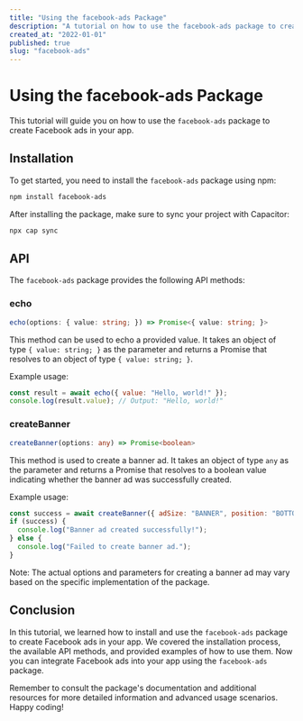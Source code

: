 ```yaml
---
title: "Using the facebook-ads Package"
description: "A tutorial on how to use the facebook-ads package to create Facebook ads."
created_at: "2022-01-01"
published: true
slug: "facebook-ads"
---
```


# Using the facebook-ads Package

This tutorial will guide you on how to use the `facebook-ads` package to create Facebook ads in your app.

## Installation

To get started, you need to install the `facebook-ads` package using npm:

```bash
npm install facebook-ads
```

After installing the package, make sure to sync your project with Capacitor:

```bash
npx cap sync
```

## API

The `facebook-ads` package provides the following API methods:

### echo

```typescript
echo(options: { value: string; }) => Promise<{ value: string; }>
```

This method can be used to echo a provided value. It takes an object of type `{ value: string; }` as the parameter and returns a Promise that resolves to an object of type `{ value: string; }`.

Example usage:

```javascript
const result = await echo({ value: "Hello, world!" });
console.log(result.value); // Output: "Hello, world!"
```

### createBanner

```typescript
createBanner(options: any) => Promise<boolean>
```

This method is used to create a banner ad. It takes an object of type `any` as the parameter and returns a Promise that resolves to a boolean value indicating whether the banner ad was successfully created.

Example usage:

```javascript
const success = await createBanner({ adSize: "BANNER", position: "BOTTOM_CENTER" });
if (success) {
  console.log("Banner ad created successfully!");
} else {
  console.log("Failed to create banner ad.");
}
```

Note: The actual options and parameters for creating a banner ad may vary based on the specific implementation of the package.

## Conclusion

In this tutorial, we learned how to install and use the `facebook-ads` package to create Facebook ads in your app. We covered the installation process, the available API methods, and provided examples of how to use them. Now you can integrate Facebook ads into your app using the `facebook-ads` package.

Remember to consult the package's documentation and additional resources for more detailed information and advanced usage scenarios. Happy coding!